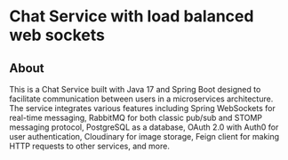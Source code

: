 # Chat Service with load balanced web sockets

## About

This is a Chat Service built with Java 17 and Spring Boot designed to facilitate communication between users in a microservices architecture. The service integrates various features including Spring WebSockets for real-time messaging, RabbitMQ for both classic pub/sub and STOMP messaging protocol, PostgreSQL as a database, OAuth 2.0 with Auth0 for user authentication, Cloudinary for image storage, Feign client for making HTTP requests to other services, and more.
